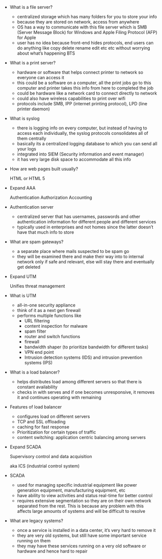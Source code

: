 - What is a file server?
    - centralized storage which has many folders for you to store your info
    - because they are stored on network, access from anywhere
    - OS has a way to communicate with this file server which is SMB (Server Message Block) for Windows and Apple Filing Protocol (AFP) for Apple
    - user has no idea because front-end hides protocols, end users can do anything like copy delete rename edit etc etc without worrying about what’s happening BTS
- What is a print server?
    - hardware or software that helps connect printer to network so everyone can access it
    - this could be a software on a computer, all the print jobs go to this computer and printer takes this info from here to completed the job
    - could be hardware like a network card to connect directly to network
    - could also have wireless capabilities to print over wifi
    - protocols include SMB, IPP (internet printing protocol), LPD (line printer daemon)
- What is syslog
    - there is logging info on every computer, but instead of having to access each individually, the syslog protocols consolidates all of them centrally
    - basically its a centralized logging database to which you can send all your logs
    - integrated into SIEM (Security information and event manager)
    - it has very large disk space to accommodate all this info
- How are web pages built usually?
    
    HTML or HTML 5
    
- Expand AAA
    
    Authentication Authorization Accounting
    
- Authentication server
    - centralized server that has usernames, passwords and other authentication information for different people and different services
    - typically used in enterprises and not homes since the latter doesn’t have that much info to store
- What are spam gateways?
    - a separate place where mails suspected to be spam go
    - they will be examined there and make their way into to internal network only if safe and relevant, else will stay there and eventually get deleted
- Expand UTM
    
    Unifies threat management
    
- What is UTM
    - all-in-one security appliance
    - think of it as a next gen firewall
    - performs multiple functions like
        - URL filtering
        - content inspection for malware
        - spam filter
        - router and switch functions
        - firewall
        - bandwidth shaper (to prioritize bandwidth for different tasks)
        - VPN end point
        - Intrusion detection systems (IDS) and intrusion prevention systems (IPS)
- What is a load balancer?
    - helps distributes load among different servers so that there is constant availability
    - checks in with serves and if one becomes unresponsive, it removes it and continues operating with remaining
- Features of load balancer
    - configures load on different servers
    - TCP and SSL offloading
    - caching for fast response
    - Prioritization for certain types of traffic
    - content switching: application centric balancing among servers
- Expand SCADA
    
    Supervisory control and data acquisition
    
    aka ICS (industrial control system)
    
- SCADA
    - used for managing specific industrial equipment like power generation equipment, manufacturing equipment, etc
    - have ability to view activities and status real-time for better control
    - requires extensive segmentation so they are on their own network separated from the rest. This is because any problem with this affects large amounts of systems and will be difficult to resolve
- What are legacy systems?
    - once a service is installed in a data center, it’s very hard to remove it
    - they are very old systems, but still have some important service running on them
    - they may have these services running on a very old software or hardware and hence hard to repair
